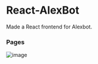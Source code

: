 # React-AlexBot
Made a React frontend for Alexbot. 
### Pages
![image](https://github.com/user-attachments/assets/ce565823-ff2e-4b1f-871d-8147c6ff3212)



